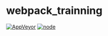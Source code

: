 # webpack_trainning


[![AppVeyor](https://img.shields.io/appveyor/ci/gruntjs/grunt.svg)]() [![node](https://img.shields.io/node/v/passport.svg)]()
